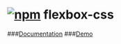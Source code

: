 # [![npm](https://img.shields.io/npm/v/flexbox-css.svg?maxAge=3600)](https://www.npmjs.com/package/flexbox-css) flexbox-css
###[Documentation](https://moodysalem.com/flexbox-css/)
###[Demo](https://moodysalem.com/flexbox-css/interactive)
